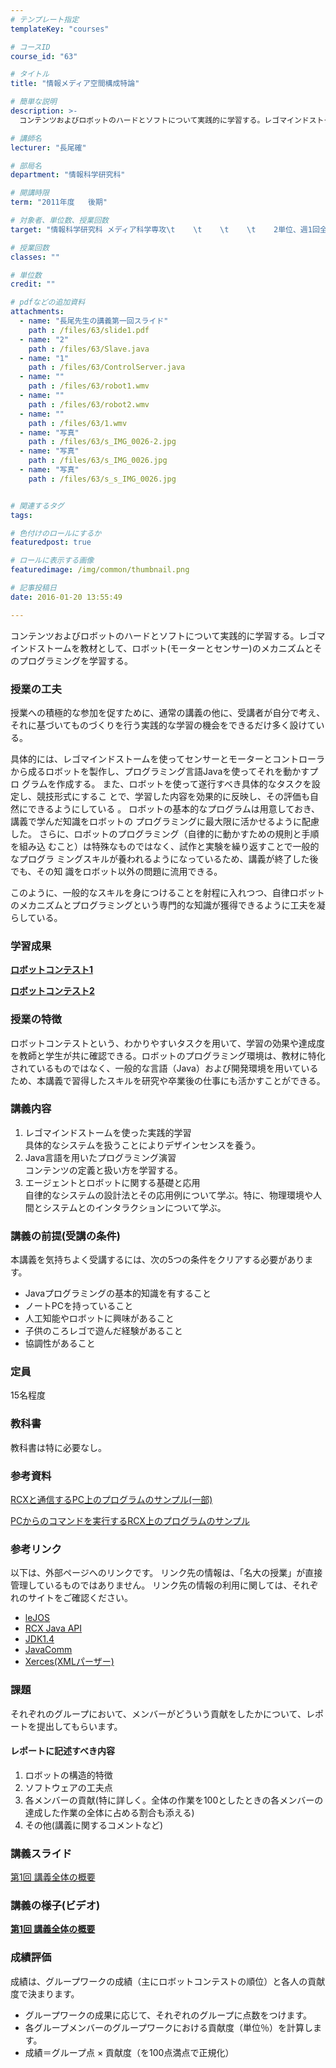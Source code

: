 ```yaml
---
# テンプレート指定
templateKey: "courses"

# コースID
course_id: "63"

# タイトル
title: "情報メディア空間構成特論"

# 簡単な説明
description: >-
  コンテンツおよびロボットのハードとソフトについて実践的に学習する。レゴマインドストームを教材として、ロボット(モーターとセンサー)のメカニズムとそのプログラミングを学習する。...

# 講師名
lecturer: "長尾確"

# 部局名
department: "情報科学研究科"

# 開講時限
term: "2011年度	後期"

# 対象者、単位数、授業回数
target: "情報科学研究科 メディア科学専攻\t    \t    \t    \t    2単位、週1回全15回"

# 授業回数
classes: ""

# 単位数
credit: ""

# pdfなどの追加資料
attachments: 
  - name: "長尾先生の講義第一回スライド" 
    path : /files/63/slide1.pdf
  - name: "2" 
    path : /files/63/Slave.java
  - name: "1" 
    path : /files/63/ControlServer.java
  - name: "" 
    path : /files/63/robot1.wmv
  - name: "" 
    path : /files/63/robot2.wmv
  - name: "" 
    path : /files/63/1.wmv
  - name: "写真" 
    path : /files/63/s_IMG_0026-2.jpg
  - name: "写真" 
    path : /files/63/s_IMG_0026.jpg
  - name: "写真" 
    path : /files/63/s_s_IMG_0026.jpg


# 関連するタグ
tags:

# 色付けのロールにするか
featuredpost: true

# ロールに表示する画像
featuredimage: /img/common/thumbnail.png

# 記事投稿日
date: 2016-01-20 13:55:49

---
```

コンテンツおよびロボットのハードとソフトについて実践的に学習する。レゴマインドストームを教材として、ロボット(モーターとセンサー)のメカニズムとそのプログラミングを学習する。
### 授業の工夫

授業への積極的な参加を促すために、通常の講義の他に、受講者が自分で考え、 それに基づいてものづくりを行う実践的な学習の機会をできるだけ多く設けてい る。 

具体的には、レゴマインドストームを使ってセンサーとモーターとコントローラ から成るロボットを製作し、プログラミング言語Javaを使ってそれを動かすプロ グラムを作成する。 また、ロボットを使って遂行すべき具体的なタスクを設定し、競技形式にするこ とで、学習した内容を効果的に反映し、その評価も自然にできるようにしている 。 ロボットの基本的なプログラムは用意しておき、講義で学んだ知識をロボットの プログラミングに最大限に活かせるように配慮した。 さらに、ロボットのプログラミング（自律的に動かすための規則と手順を組み込 むこと）は特殊なものではなく、試作と実験を繰り返すことで一般的なプログラ ミングスキルが養われるようになっているため、講義が終了した後でも、その知 識をロボット以外の問題に流用できる。 

このように、一般的なスキルを身につけることを射程に入れつつ、自律ロボット のメカニズムとプログラミングという専門的な知識が獲得できるように工夫を凝 らしている。 

### 学習成果


[ **ロボットコンテスト1**](http://nuvideo.media.nagoya-u.ac.jp/embed/9383b34455b2292c4d31b53afcf75ab531b38923) 


[ **ロボットコンテスト2**](http://nuvideo.media.nagoya-u.ac.jp/embed/d16115e9e2aa9e9f1576edf4e54a5e065ea78398)

### 授業の特徴

ロボットコンテストという、わかりやすいタスクを用いて、学習の効果や達成度を教師と学生が共に確認できる。ロボットのプログラミング環境は、教材に特化されているものではなく、一般的な言語（Java）および開発環境を用いているため、本講義で習得したスキルを研究や卒業後の仕事にも活かすことができる。

### 講義内容

  1. レゴマインドストームを使った実践的学習  
    具体的なシステムを扱うことによりデザインセンスを養う。
  2. Java言語を用いたプログラミング演習  
    コンテンツの定義と扱い方を学習する。
  3. エージェントとロボットに関する基礎と応用  
    自律的なシステムの設計法とその応用例について学ぶ。特に、物理環境や人間とシステムとのインタラクションについて学ぶ。

### 講義の前提(受講の条件)

本講義を気持ちよく受講するには、次の5つの条件をクリアする必要があります。

  * Javaプログラミングの基本的知識を有すること
  * ノートPCを持っていること
  * 人工知能やロボットに興味があること
  * 子供のころレゴで遊んだ経験があること
  * 協調性があること

### 定員

15名程度

### 教科書

教科書は特に必要なし。

### 参考資料


[RCXと通信するPC上のプログラムのサンプル(一部)](/files/63/ControlServer.java) 

[PCからのコマンドを実行するRCX上のプログラムのサンプル](/files/63/Slave.java) 

### 参考リンク

以下は、外部ページへのリンクです。 リンク先の情報は、「名大の授業」が直接管理しているものではありません。 リンク先の情報の利用に関しては、それぞれのサイトをご確認ください。 

  * [leJOS](http://lejos.sourceforge.net/)
  * [RCX Java API](http://www.escape.com/~dario/java/rcx/)
  * [JDK1.4](http://sdc.sun.co.jp/java/docs/j2se/1.4/ja/index.html)
  * [JavaComm](http://java.sun.com/products/javacomm/)
  * [Xerces(XMLパーザー)](http://xerces.apache.org/xerces2-j/download.cgi)

### 課題

それぞれのグループにおいて、メンバーがどういう貢献をしたかについて、レポートを提出してもらいます。 

#### レポートに記述すべき内容

  1. ロボットの構造的特徴
  2. ソフトウェアの工夫点
  3. 各メンバーの貢献(特に詳しく。全体の作業を100としたときの各メンバーの達成した作業の全体に占める割合も添える)
  4. その他(講義に関するコメントなど)

### 講義スライド


[第1回 講義全体の概要](/files/63/slide1.pdf) 

### 講義の様子(ビデオ)


[ **第1回 講義全体の概要**](http://nuvideo.media.nagoya-u.ac.jp/embed/92906bb9da7aef619ed0600dce5c060730404e71) 

### 成績評価

成績は、グループワークの成績（主にロボットコンテストの順位）と各人の貢献度で決まります。 

  * グループワークの成果に応じて、それぞれのグループに点数をつけます。
  * 各グループメンバーのグループワークにおける貢献度（単位％）を計算します。
  * 成績＝グループ点 &times; 貢献度（を100点満点で正規化）
